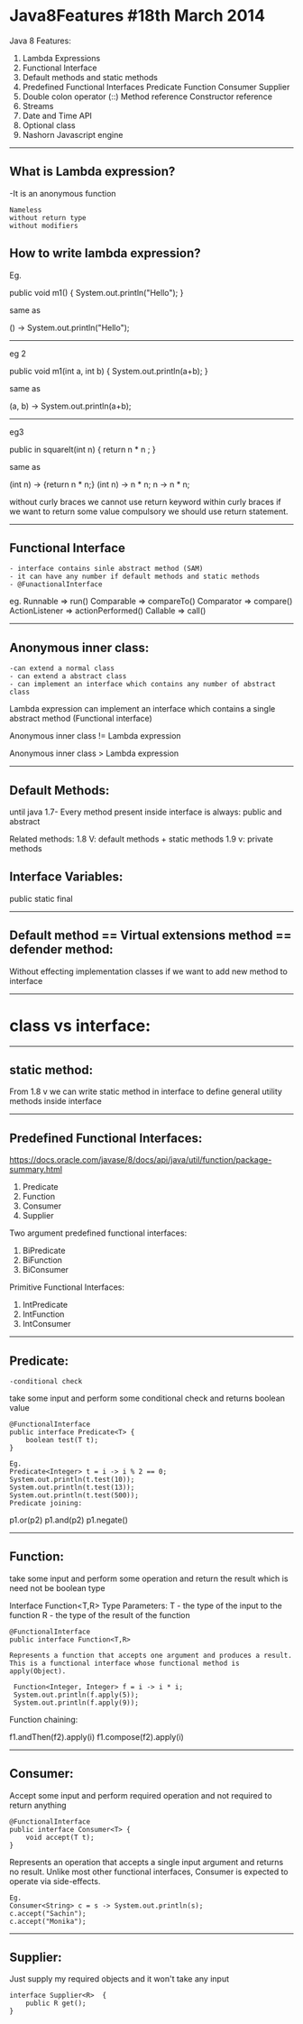 # Java8Features #18th March 2014
Java 8 Features:

1. Lambda Expressions
2. Functional Interface
3. Default methods and static methods
4. Predefined Functional Interfaces
    Predicate
    Function
    Consumer
    Supplier
5. Double colon operator (::)
    Method reference
    Constructor reference
6. Streams
7. Date and Time API
8. Optional class
9. Nashorn Javascript engine

---------------------------------------------
What is Lambda expression?
----------------------------
-It is an anonymous function

    Nameless
    without return type
    without modifiers


How to write lambda expression?
----------------------------------
Eg.

public void m1() {
    System.out.println("Hello");
}

same as

() ->  System.out.println("Hello");

-----------------------------------------

eg 2

public void m1(int a, int b) {
    System.out.println(a+b);
}

same as

(a, b) -> System.out.println(a+b);

----------------------------------------------

eg3

public in squareIt(int n) {
    return n * n ;
}

same as

(int n) -> {return n * n;}
(int n) -> n * n;
n -> n * n;

without curly braces we cannot use return keyword
within curly braces if we want to return some value compulsory we should use return statement.  

---------------------------------------------------------

Functional Interface
---------------------
    - interface contains sinle abstract method (SAM)
    - it can have any number if default methods and static methods
    - @FunactionalInterface
eg.
Runnable    => run()
Comparable  => compareTo()
Comparator  => compare()
ActionListener  => actionPerformed()
Callable    => call()

--------------------------------------------------------

Anonymous inner class:
--------------------------------
    -can extend a normal class
    - can extend a abstract class
    - can implement an interface which contains any number of abstract class

Lambda expression can implement an interface which contains a single abstract method (Functional interface)

Anonymous inner class != Lambda expression

Anonymous inner class > Lambda expression

-----------------------------------------------------------------------

Default Methods:
-----------------------------------------
until java 1.7-
Every method present inside interface is always: public and abstract

Related methods:
1.8 V: default methods + static methods
1.9 v: private methods


Interface Variables:
-------------------------

public static final

--------------------------------------------------

Default method == Virtual extensions method == defender method:
--------------------------------------------------------------

Without effecting implementation classes if we want to add new method to interface  

----------------------------------------------------------------------------


class vs interface:
=====================

----------------------------------------------

static method:
--------------

From 1.8 v we can write static method in interface
to define general utility methods inside interface

---------------------------------------------------------

Predefined Functional Interfaces:
----------------------------------

https://docs.oracle.com/javase/8/docs/api/java/util/function/package-summary.html

1. Predicate
2. Function
3. Consumer
4. Supplier

Two argument predefined functional interfaces:

1. BiPredicate
2. BiFunction
3. BiConsumer

Primitive Functional Interfaces:

1. IntPredicate
2. IntFunction
3. IntConsumer

----------------------------------------------

Predicate:
-----------
    -conditional check

take some input and perform some conditional check and returns boolean value

    @FunctionalInterface
    public interface Predicate<T> {
        boolean test(T t);
    }

    Eg.
    Predicate<Integer> t = i -> i % 2 == 0;
    System.out.println(t.test(10));
    System.out.println(t.test(13));
    System.out.println(t.test(500));
    Predicate joining:

p1.or(p2)
p1.and(p2)
p1.negate()

----------------------------------------

Function:
---------
take some input and perform some operation and return the result which is need not be boolean type

Interface Function<T,R>
Type Parameters:
T - the type of the input to the function
R - the type of the result of the function

    @FunctionalInterface
    public interface Function<T,R>

    Represents a function that accepts one argument and produces a result.
    This is a functional interface whose functional method is apply(Object).

     Function<Integer, Integer> f = i -> i * i;
     System.out.println(f.apply(5));
     System.out.println(f.apply(9));

Function chaining:

f1.andThen(f2).apply(i)
f1.compose(f2).apply(i)

-----------------------------------------------------------

Consumer:
----------

Accept some input and perform required operation and not required to return anything

    @FunctionalInterface
    public interface Consumer<T> {
        void accept(T t);
    }

Represents an operation that accepts a single input argument and returns no result. Unlike most other functional interfaces, Consumer is expected to operate via side-effects.
    
    Eg.
    Consumer<String> c = s -> System.out.println(s);
    c.accept("Sachin");
    c.accept("Monika");

-------------------------------------------------------------

Supplier:
---------

Just supply my required objects and it won't take any input

    interface Supplier<R>  {
        public R get();
    }
